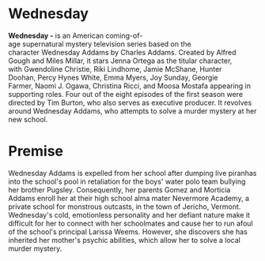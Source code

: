 # Wednesday
**Wednesday -** is an American coming-of-age supernatural mystery television series based on the character Wednesday Addams by Charles Addams. Created by Alfred Gough and Miles Millar, it stars Jenna Ortega as the titular character, with Gwendoline Christie, Riki Lindhome, Jamie McShane, Hunter Doohan, Percy Hynes White, Emma Myers, Joy Sunday, Georgie Farmer, Naomi J. Ogawa, Christina Ricci, and Moosa Mostafa appearing in supporting roles. Four out of the eight episodes of the first season were directed by Tim Burton, who also serves as executive producer. It revolves around Wednesday Addams, who attempts to solve a murder mystery at her new school.
# Premise
Wednesday Addams is expelled from her school after dumping live piranhas into the school's pool in retaliation for the boys' water polo team bullying her brother Pugsley. Consequently, her parents Gomez and Morticia Addams enroll her at their high school alma mater Nevermore Academy, a private school for monstrous outcasts, in the town of Jericho, Vermont. Wednesday's cold, emotionless personality and her defiant nature make it difficult for her to connect with her schoolmates and cause her to run afoul of the school's principal Larissa Weems. However, she discovers she has inherited her mother's psychic abilities, which allow her to solve a local murder mystery.
